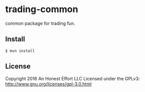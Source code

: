 # trading-common
common package for trading fun.

## Install
```
$ mvn install
```

## License
Copyright 2016 An Honest Effort LLC
Licensed under the GPLv3: http://www.gnu.org/licenses/gpl-3.0.html
